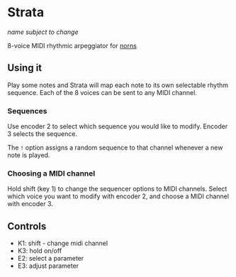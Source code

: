 # Strata

_name subject to change_

8-voice MIDI rhythmic arpeggiator for [norns](https://monome.org/norns/)

## Using it

Play some notes and Strata will map each note to its own selectable rhythm sequence. Each of the 8 voices can be sent to any MIDI channel.

### Sequences

Use encoder 2 to select which sequence you would like to modify. Encoder 3 selects the sequence.

The `!` option assigns a random sequence to that channel whenever a new note is played.

### Choosing a MIDI channel

Hold shift (key 1) to change the sequencer options to MIDI channels. Select which voice you want to modify with encoder 2, and choose a MIDI channel with encoder 3.

## Controls

- K1: shift - change midi channel
- K3: hold on/off
- E2: select a parameter
- E3: adjust parameter
